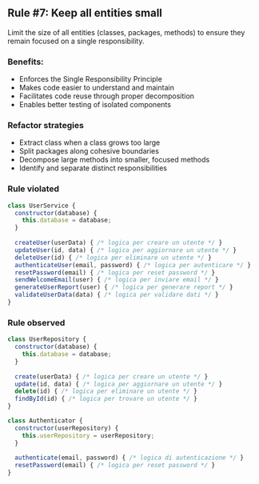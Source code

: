 ## Rule #7: Keep all entities small
Limit the size of all entities (classes, packages, methods) to ensure they remain focused on a single responsibility.

### Benefits:
- Enforces the Single Responsibility Principle
- Makes code easier to understand and maintain
- Facilitates code reuse through proper decomposition
- Enables better testing of isolated components

### Refactor strategies
- Extract class when a class grows too large
- Split packages along cohesive boundaries
- Decompose large methods into smaller, focused methods
- Identify and separate distinct responsibilities

### Rule violated
```js
class UserService {
  constructor(database) {
    this.database = database;
  }
  
  createUser(userData) { /* logica per creare un utente */ }
  updateUser(id, data) { /* logica per aggiornare un utente */ }
  deleteUser(id) { /* logica per eliminare un utente */ }
  authenticateUser(email, password) { /* logica per autenticare */ }
  resetPassword(email) { /* logica per reset password */ }
  sendWelcomeEmail(user) { /* logica per inviare email */ }
  generateUserReport(user) { /* logica per generare report */ }
  validateUserData(data) { /* logica per validare dati */ }
}
```

### Rule observed
```js
class UserRepository {
  constructor(database) {
    this.database = database;
  }
  
  create(userData) { /* logica per creare un utente */ }
  update(id, data) { /* logica per aggiornare un utente */ }
  delete(id) { /* logica per eliminare un utente */ }
  findById(id) { /* logica per trovare un utente */ }
}
```

```js
class Authenticator {
  constructor(userRepository) {
    this.userRepository = userRepository;
  }
  
  authenticate(email, password) { /* logica di autenticazione */ }
  resetPassword(email) { /* logica per reset password */ }
}
```